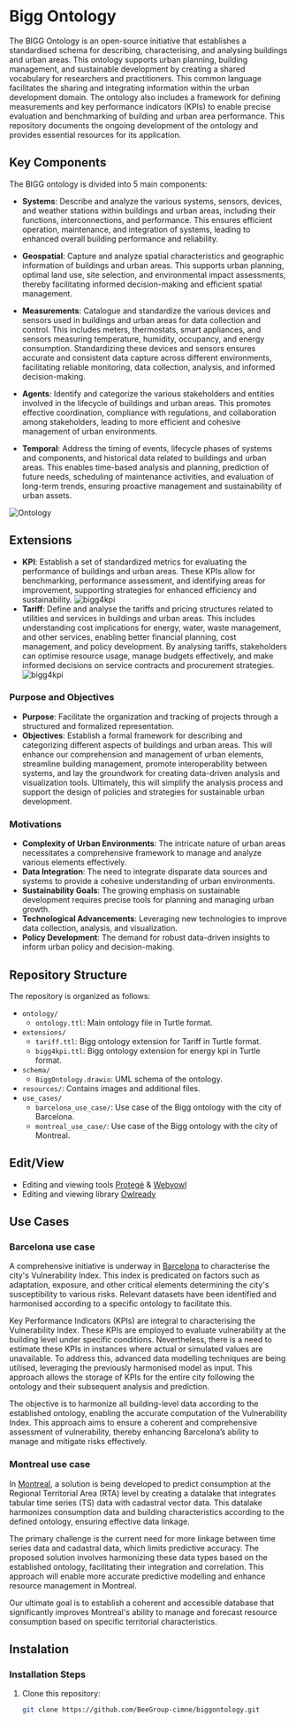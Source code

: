 # Bigg Ontology

The BIGG Ontology is an open-source initiative that establishes a standardised schema
for describing, characterising, and analysing buildings and urban areas. This ontology supports urban planning, building
management, and sustainable development by creating a shared vocabulary for researchers and practitioners. This common
language facilitates the sharing and integrating information within the urban development domain. The ontology also
includes a framework for defining measurements and key performance indicators (KPIs) to enable precise evaluation and
benchmarking of building and urban area performance. This repository documents the ongoing development of the ontology
and provides essential resources for its application.

## Key Components

The BIGG ontology is divided into 5 main components:

- **Systems**: Describe and analyze the various systems, sensors, devices, and weather stations within buildings and
  urban areas, including their functions, interconnections, and performance. This ensures efficient operation,
  maintenance, and integration of systems, leading to enhanced overall building performance and reliability.

- **Geospatial**: Capture and analyze spatial characteristics and geographic information of buildings and urban areas.
  This supports urban planning, optimal land use, site selection, and environmental impact assessments, thereby
  facilitating informed decision-making and efficient spatial management.

- **Measurements**: Catalogue and standardize the various devices and sensors used in buildings and urban areas for data
  collection and control. This includes meters, thermostats, smart appliances, and sensors measuring temperature,
  humidity, occupancy, and energy consumption. Standardizing these devices and sensors ensures accurate and consistent
  data capture across different environments, facilitating reliable monitoring, data collection, analysis, and informed
  decision-making.

- **Agents**: Identify and categorize the various stakeholders and entities involved in the lifecycle of buildings and
  urban areas. This promotes effective coordination, compliance with regulations, and collaboration among stakeholders,
  leading to more efficient and cohesive management of urban environments.

- **Temporal**: Address the timing of events, lifecycle phases of systems and components, and historical data related to
  buildings and urban areas. This enables time-based analysis and planning, prediction of future needs, scheduling of
  maintenance activities, and evaluation of long-term trends, ensuring proactive management and sustainability of urban
  assets.

![Ontology](resources/ontology.png)

## Extensions

- **KPI**: Establish a set of standardized metrics for evaluating the performance of buildings and urban areas. These
  KPIs allow for benchmarking, performance assessment, and identifying areas for improvement, supporting strategies for
  enhanced efficiency and sustainability.
  ![bigg4kpi](resources/bigg4kpi.png)
- **Tariff**: Define and analyse the tariffs and pricing structures related to utilities and services in buildings and
  urban areas. This includes understanding cost implications for energy, water, waste management, and other services,
  enabling better financial planning, cost management, and policy development. By analysing tariffs, stakeholders can
  optimise resource usage, manage budgets effectively, and make informed decisions on service contracts and procurement
  strategies.
  ![bigg4kpi](resources/bigg4tariff.png)

### Purpose and Objectives

- **Purpose**: Facilitate the organization and tracking of projects through a structured and formalized representation.
- **Objectives**: Establish a formal framework for describing and categorizing different aspects of buildings and urban
  areas. This will enhance our comprehension and management of urban elements, streamline building management, promote
  interoperability between systems, and lay the groundwork for creating data-driven analysis and visualization tools.
  Ultimately, this will simplify the analysis process and support the design of policies and strategies for sustainable
  urban development.

### Motivations

- **Complexity of Urban Environments**: The intricate nature of urban areas necessitates a comprehensive framework to
  manage
  and analyze various elements effectively.
- **Data Integration**: The need to integrate disparate data sources and systems to provide a cohesive understanding of
  urban environments.
- **Sustainability Goals**: The growing emphasis on sustainable development requires precise tools for planning and
  managing
  urban growth.
- **Technological Advancements**: Leveraging new technologies to improve data collection, analysis, and visualization.
- **Policy Development**: The demand for robust data-driven insights to inform urban policy and decision-making.

## Repository Structure

The repository is organized as follows:

- `ontology/`
    - `ontology.ttl`: Main ontology file in Turtle format.
- `extensions/`
    - `tariff.ttl`: Bigg ontology extension for Tariff in Turtle format.
    - `bigg4kpi.ttl`: Bigg ontology extension for energy kpi in Turtle format.
- `schema/`
    - `BiggOntology.drawio`: UML schema of the ontology.
- `resources/`: Contains images and additional files.
- `use_cases/`
    - `barcelona_use_case/`: Use case of the Bigg ontology with the city of Barcelona.
    - `montreal_use_case/`: Use case of the Bigg ontology with the city of Montreal.

## Edit/View

- Editing and viewing tools [Protegé](https://protege.stanford.edu/) & [Webvowl](https://service.tib.eu/webvowl/)
- Editing and viewing library [Owlready](https://owlready2.readthedocs.io/en/latest/)

## Use Cases

### Barcelona use case

A comprehensive initiative is underway in [Barcelona](use_cases/barcelona_use_case/README.md) to characterise the city's
Vulnerability Index. This index is
predicated on factors such as adaptation, exposure, and other critical elements determining the city's susceptibility to
various risks. Relevant datasets have been identified and harmonised according to a specific ontology to facilitate
this.

Key Performance Indicators (KPIs) are integral to characterising the Vulnerability Index. These KPIs are employed to
evaluate vulnerability at the building level under specific conditions. Nevertheless, there is a need to estimate these
KPIs in instances where actual or simulated values are unavailable. To address this, advanced data modelling techniques
are being utilised, leveraging the previously harmonised model as input. This approach allows the storage of KPIs for
the entire city following the ontology and their subsequent analysis and prediction.

The objective is to harmonize all building-level data according to the established ontology, enabling the accurate
computation of the Vulnerability Index. This approach aims to ensure a coherent and comprehensive assessment of
vulnerability, thereby enhancing Barcelona’s ability to manage and mitigate risks effectively.

### Montreal use case

In [Montreal](use_cases/montreal_use_case/README.md), a solution is being developed to predict consumption at the
Regional Territorial Area (RTA) level by
creating a datalake that integrates tabular time series (TS) data with cadastral vector data. This datalake harmonizes
consumption data and building characteristics according to the defined ontology, ensuring effective data linkage.

The primary challenge is the current need for more linkage between time series data and cadastral data, which limits
predictive accuracy. The proposed solution involves harmonizing these data types based on the established ontology,
facilitating their integration and correlation. This approach will enable more accurate predictive modelling and enhance
resource management in Montreal.

Our ultimate goal is to establish a coherent and accessible database that significantly improves Montreal's ability to
manage and forecast resource consumption based on specific territorial characteristics.

## Instalation

### Installation Steps

1. Clone this repository:
   ```bash
   git clone https://github.com/BeeGroup-cimne/biggontology.git

